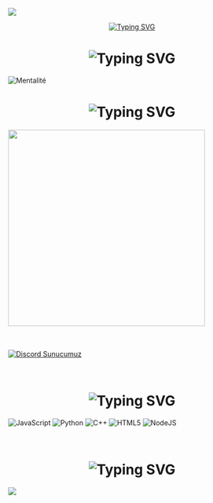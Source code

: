 ![](https://komarev.com/ghpvc/?username=fridayonline&color=blue)
<div align="center">
 <a href="https://github.com/fridayonline">
  <img src="https://readme-typing-svg.demolab.com?font=Fira+Code&size=28&duration=3000&pause=500&center=true&vCenter=true&width=435&lines=%e2%9c%a8+Mentalité+%e2%9c%a8;%f0%9f%93%9a+Software+Developer+%f0%9f%92%bb;Welcome+To+My+Profile+%f0%9f%91%80" alt="Typing SVG" />
 </a>
</div>






###



<!--
<details>
  <summary>:zap: GitHub Stats</summary> 
-->


###
###
###

<h1 align="center"><img src="https://readme-typing-svg.herokuapp.com?font=Pacifico&pause=1000&color=ff3235&background=69FF2000&center=true&vCenter=true&repeat=false&width=435&lines=+About+Me" alt="Typing SVG" /></h1>
<img src="https://readme-typing-svg.herokuapp.com?size=20&width=1024&lines=Selamlar+ben+Mentalité?+evet+bu+kadardı+iyi+günler." alt="Mentalité" />

###
###
###


<h1 align="center"><img src="https://readme-typing-svg.herokuapp.com?font=Pacifico&pause=1000&color=ff3235&background=69FF2000&center=true&vCenter=true&repeat=false&width=435&lines=+My+Discord+Account's+and+Server's" alt="Typing SVG" /></h1>


 <a href="https://discord.com/users/788686743427612673"><img  width="400px" src="https://lanyard.kyrie25.me/api/788686743427612673?decoration=true&useDisplayName=true&animationDuration=2s&waveColor=3256a8&imgStyle=square&imgBorderRadius=16px&bg=DD272700&idleMessage=Mentalite+Goat"></a>

<br> </br>
[![Discord Sunucumuz](https://api.weblutions.com/discord/invite/warexial/)](https://discord.gg/warexial)

 <br />
 
<h1 align="center"><img src="https://readme-typing-svg.herokuapp.com?font=Pacifico&pause=1000&color=ff3235&background=69FF2000&center=true&vCenter=true&repeat=false&width=435&lines=+Lang's" alt="Typing SVG" /></h1>

![JavaScript](https://img.shields.io/badge/JavaScript-323330?style=for-the-badge&logo=javascript&logoColor=F7DF1E) ![Python](https://img.shields.io/badge/python-3670A0?style=for-the-badge&logo=python&logoColor=ffdd54) ![C++](https://img.shields.io/badge/-C++-365dbf.svg?logo=C%2B%2B&style=for-the-badge) ![HTML5](https://img.shields.io/badge/html5-%23E34F26.svg?style=for-the-badge&logo=html5&logoColor=white) ![NodeJS](https://img.shields.io/badge/node.js-6DA55F?style=for-the-badge&logo=node.js&logoColor=white)
  
<br />


 <h1 align="center"><img src="https://readme-typing-svg.herokuapp.com?font=Pacifico&pause=1000&color=ff3235&background=69FF2000&center=true&vCenter=true&repeat=false&width=435&lines=+Spotify+" alt="Typing SVG" /></h1>

 <a href="https://open.spotify.com/user/66rstk1lckq8f58fhjh4rdz6h" align="center"> <img align="center" src="https://img.yalin.app/vwuht447wffml59xtfokakivv"></a>


 
 <br />
 
  
  

 <!--


<br />



<br />


<br />


<!--
</details>
-->

<!--
<details>
   <summary>:zap: Languages and Tools</summary>
 -->
